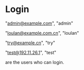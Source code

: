 # Login

"admin@example.com", "admin"

"loulan@example.com.cn", "loulan"

"try@example.cn", "try"

"test@192.11.26.1", "test"

are the users who can login.

